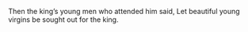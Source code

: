 Then the king’s young men who attended him said, Let beautiful young virgins be sought out for the king.
